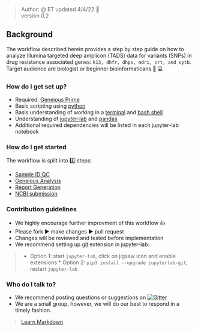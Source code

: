 > Author: @ ET updated 4/4/22 :goat:  
> version 0.2

## Background ##

The workflow described herein provides a step by step guide on how to analyze Illumina targeted deep amplicon (TADS) data for variants (SNPs) in drug resistance associated genes: `k13, dhfr, dhps, mdr1, crt, and cytb`. Target audience are biologist or beginner bioinformaticans :beginner: :computer:

### How do I get set up? ###
* Required: [Geneious Prime](https://www.geneious.com/prime/)
* Basic scripting using [python](https://realpython.com/learning-paths/writing-pythonic-code/)
* Basis understanding of working in a [terminal](https://mrkaluzny.com/blog/terminal-101-getting-started-with-terminal/) and [bash shell](https://linuxconfig.org/bash-scripting-tutorial-for-beginners)
* Understanding of [jupyter-lab](https://pandas.pydata.org/getting_started.html) and [pandas](https://realpython.com/search?q=pandas)
* Additional required dependencies will be listed in each jupyter-lab notebook

### How do I get started ###
The workflow is split into :four: steps:
* [Sample ID QC](placeholder)
* [Geneious Analysis](placeholder)
* [Report Generation](placeholder)
* [NCBI submission](placeholder)

### Contribution guidelines ###

* We highly encourage further improvment of this workflow  :thumbsup:
* Please fork :arrow_forward: make changes :arrow_forward: pull request
* Changes will be reviewed and tested before implementation
* We recommend setting up [git](https://www.atlassian.com/git) extension in jupyter-lab:
>   * Option 1: start `jupyter-lab`, click on jigsaw icon and enable extensions
    * Option 2: `pip3 install --upgrade jupyterlab-git`, restart `jupyter-lab`


### Who do I talk to? ###
* We recommend posting questions or suggestions on
<a id="gitter"></a>
[![Gitter](https://badges.gitter.im/placeholder.svg)](https://gitter.im/placeholder?utm_source=badge&utm_medium=badge&utm_campaign=pr-badge)
* We are a small group, however, we will do our best to respond in a timely fashion.  


> [Learn Markdown](https://bitbucket.org/tutorials/markdowndemo)
